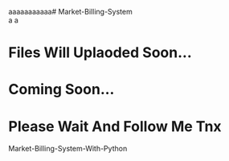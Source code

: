 aaaaaaaaaaa# Market-Billing-System    
a
a



# Files Will Uplaoded Soon...

# Coming Soon...
<h1>Please Wait And Follow Me Tnx</h1>

Market-Billing-System-With-Python
